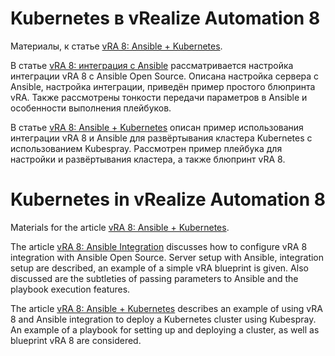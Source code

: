 # Kubernetes в vRealize Automation 8

Материалы, к статье [vRA 8: Ansible + Kubernetes]( https://as.zabedu.ru/linux/cont/vra8-kubespray).

В статье [vRA 8: интеграция с Ansible]( https://as.zabedu.ru/virtual/vmware/vra8-ansible) рассматривается настройка интеграции vRA 8 с Ansible Open Source. Описана настройка сервера с Ansible, настройка интеграции, приведён пример простого блюпринта vRA. Также рассмотрены тонкости передачи параметров в Ansible и особенности выполнения плейбуков.

В статье [vRA 8: Ansible + Kubernetes]( https://as.zabedu.ru/linux/cont/vra8-kubespray) описан пример использования интеграции vRA 8 и Ansible для развёртывания кластера Kubernetes с использованием Kubespray. Рассмотрен пример плейбука для настройки и развёртывания кластера, а также блюпринт vRA 8.

# Kubernetes in vRealize Automation 8

Materials for the article [vRA 8: Ansible + Kubernetes](https://as.zabedu.ru/linux/cont/vra8-kubespray).

The article [vRA 8: Ansible Integration](https://as.zabedu.ru/virtual/vmware/vra8-ansible) discusses how to configure vRA 8 integration with Ansible Open Source. Server setup with Ansible, integration setup are described, an example of a simple vRA blueprint is given. Also discussed are the subtleties of passing parameters to Ansible and the playbook execution features.

The article [vRA 8: Ansible + Kubernetes](https://as.zabedu.ru/linux/cont/vra8-kubespray) describes an example of using vRA 8 and Ansible integration to deploy a Kubernetes cluster using Kubespray. An example of a playbook for setting up and deploying a cluster, as well as blueprint vRA 8 are considered.

